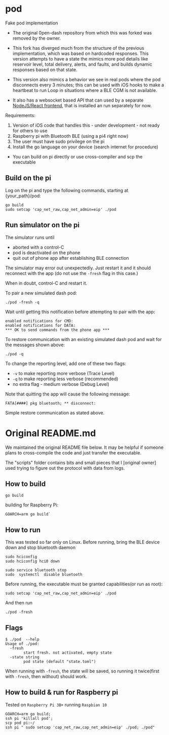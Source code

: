 # pod

Fake pod implementation

* The original 0pen-dash repository from which this was forked was removed by the owner.

* This fork has diverged much from the structure of the previous implementation, which was based on hardcoded responses. This version attempts to have a state the mimics more pod details like reservoir level, total delivery, alerts, and faults, and builds dynamic responses based on that state.

* This version also mimics a behavior we see in real pods where the pod disconnects every 3 minutes; this can be used with iOS hooks to make a heartbeat to run Loop in situations where a BLE CGM is not available.

* It also has a websocket based API that can used by a separate [NodeJS/React frontend](https://github.com/ps2/pod_simulator_frontend), that is installed an run separately for now.

Requirements:
1. Version of iOS code that handles this - under development - not ready for others to use
2. Raspberry pi with Bluetooth BLE (using a pi4 right now)
3. The user must have sudo privilege on the pi
4. Install the go language on your device (search internet for procedure)
  *  You can build on pi directly or use cross-compiler and scp the executable

## Build on the pi

Log on the pi and type the following commands, starting at {your_path}/pod:
```
go build
sudo setcap 'cap_net_raw,cap_net_admin=eip' ./pod
```

## Run simulator on the pi

The simulator runs until
* aborted with a control-C
* pod is deactivated on the phone
* quit out of phone app after establishing BLE connection

The simulator may error out unexpectedly. Just restart it and it should reconnect with the app (do not use the `-fresh` flag in this case.)

When in doubt, control-C and restart it.

To pair a new simulated dash pod:
```
./pod -fresh -q
```

Wait until getting this notification before attempting to pair with the app:
```
enabled notifications for CMD:
enabled notifications for DATA:
*** OK to send commands from the phone app ***
```

To restore communication with an existing simulated dash pod and wait for the messages shown above:
```
./pod -q
```

To change the reporting level, add one of these two flags:
* `-v` to make reporting more verbose (Trace Level)
* `-q` to make reporting less verbose (recommended)
* no extra flag - medium verbose (Debug Level)

Note that quitting the app will cause the following message:
```
FATA[####] pkg bluetooth; ** disconnect:
```

Simple restore communication as stated above.

# Original README.md

We maintained the original README file below. It may be helpful if someone plans to cross-compile the code and just transfer the executable.

The "scripts" folder contains bits and small pieces that I [original owner] used trying to figure out the protocol with data from logs.

## How to build

```
go build
```

building for Raspberry Pi:
```
GOARCH=arm go build`
```

## How to run

This was tested so far only on Linux.
Before running, bring the BLE device down and stop bluetooth daemon
```
sudo hciconfig
sudo hciconfig hci0 down

sudo service bluetooth stop
sudo  systemctl  disable bluetooth
```

Before running, the executable must be granted capabilities(or run as root):
```
sudo setcap 'cap_net_raw,cap_net_admin=eip' ./pod
```
And then run

```
./pod -fresh
```

## Flags

```
$ ./pod  --help
Usage of ./pod:
  -fresh
        start fresh. not activated, empty state
  -state string
        pod state (default "state.toml")

```

When running with `-fresh`, the state will be saved, so running it twice(first with `-fresh`, then without) should work.

## How to build & run for Raspberry pi
Tested on `Raspberry Pi 3B+` running `Raspbian 10`

```
GOARCH=arm go build;
ssh pi 'killall pod';
scp pod pi:~/  
ssh pi " sudo setcap 'cap_net_raw,cap_net_admin=eip' ./pod; ./pod"
```
